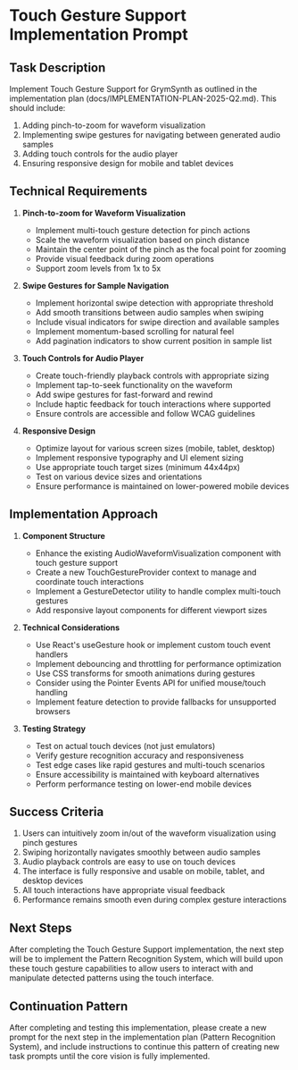 # Touch Gesture Support Implementation Prompt

## Task Description

Implement Touch Gesture Support for GrymSynth as outlined in the implementation plan (docs/IMPLEMENTATION-PLAN-2025-Q2.md). This should include:

1. Adding pinch-to-zoom for waveform visualization
2. Implementing swipe gestures for navigating between generated audio samples
3. Adding touch controls for the audio player
4. Ensuring responsive design for mobile and tablet devices

## Technical Requirements

1. **Pinch-to-zoom for Waveform Visualization**
   - Implement multi-touch gesture detection for pinch actions
   - Scale the waveform visualization based on pinch distance
   - Maintain the center point of the pinch as the focal point for zooming
   - Provide visual feedback during zoom operations
   - Support zoom levels from 1x to 5x

2. **Swipe Gestures for Sample Navigation**
   - Implement horizontal swipe detection with appropriate threshold
   - Add smooth transitions between audio samples when swiping
   - Include visual indicators for swipe direction and available samples
   - Implement momentum-based scrolling for natural feel
   - Add pagination indicators to show current position in sample list

3. **Touch Controls for Audio Player**
   - Create touch-friendly playback controls with appropriate sizing
   - Implement tap-to-seek functionality on the waveform
   - Add swipe gestures for fast-forward and rewind
   - Include haptic feedback for touch interactions where supported
   - Ensure controls are accessible and follow WCAG guidelines

4. **Responsive Design**
   - Optimize layout for various screen sizes (mobile, tablet, desktop)
   - Implement responsive typography and UI element sizing
   - Use appropriate touch target sizes (minimum 44x44px)
   - Test on various device sizes and orientations
   - Ensure performance is maintained on lower-powered mobile devices

## Implementation Approach

1. **Component Structure**
   - Enhance the existing AudioWaveformVisualization component with touch gesture support
   - Create a new TouchGestureProvider context to manage and coordinate touch interactions
   - Implement a GestureDetector utility to handle complex multi-touch gestures
   - Add responsive layout components for different viewport sizes

2. **Technical Considerations**
   - Use React's useGesture hook or implement custom touch event handlers
   - Implement debouncing and throttling for performance optimization
   - Use CSS transforms for smooth animations during gestures
   - Consider using the Pointer Events API for unified mouse/touch handling
   - Implement feature detection to provide fallbacks for unsupported browsers

3. **Testing Strategy**
   - Test on actual touch devices (not just emulators)
   - Verify gesture recognition accuracy and responsiveness
   - Test edge cases like rapid gestures and multi-touch scenarios
   - Ensure accessibility is maintained with keyboard alternatives
   - Perform performance testing on lower-end mobile devices

## Success Criteria

1. Users can intuitively zoom in/out of the waveform visualization using pinch gestures
2. Swiping horizontally navigates smoothly between audio samples
3. Audio playback controls are easy to use on touch devices
4. The interface is fully responsive and usable on mobile, tablet, and desktop devices
5. All touch interactions have appropriate visual feedback
6. Performance remains smooth even during complex gesture interactions

## Next Steps

After completing the Touch Gesture Support implementation, the next step will be to implement the Pattern Recognition System, which will build upon these touch gesture capabilities to allow users to interact with and manipulate detected patterns using the touch interface.

## Continuation Pattern

After completing and testing this implementation, please create a new prompt for the next step in the implementation plan (Pattern Recognition System), and include instructions to continue this pattern of creating new task prompts until the core vision is fully implemented.
